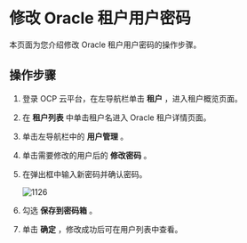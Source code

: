 修改 Oracle 租户用户密码 
=====================================

本页面为您介绍修改 Oracle 租户用户密码的操作步骤。

操作步骤 
-------------------------

1. 登录 OCP 云平台，在左导航栏单击 **租户** ，进入租户概览页面。

   

2. 在 **租户列表** 中单击租户名进入 Oracle 租户详情页面。

   

3. 单击左导航栏中的 **用户管理** 。

   

4. 单击需要修改的用户后的 **修改密码** 。

   

5. 在弹出框中输入新密码并确认密码。

   ![1126](https://help-static-aliyun-doc.aliyuncs.com/assets/img/zh-CN/8054944461/p359534.png)
   

6. 勾选 **保存到密码箱** 。

   

7. 单击 **确定** ，修改成功后可在用户列表中查看。

   



